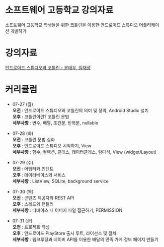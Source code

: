 # 소프트웨어 고등학교 강의자료

소프트웨어 고등학교 학생들을 위한 코틀린을 이용한 안드로이드 스튜디오 어플리케이션 개발하기

# 강의자료
[안드로이드 스튜디오와 코틀린 - 윤태우, 임재성](Lecture/Contents.md)

# 커리큘럼
 * 07-27 (월)<br>
 **오전** : 안드로이드 스튜디오와 코틀린의 의미 및 정의, Android Studio 설치<br>
 **오후** : 코틀린이란? 코틀린 문법<br>
 **세부사항** : 변수, 배열, 조건문, 반복문, nullable

 * 07-28 (화)<br>
 **오전** : 코틀린 문법 심화<br>
 **오후** : 안드로이드 스튜디오 시작하기, View<br>
 **세부사항** : 함수, 컬렉션, 클래스, 데이터클래스, 람다식, View (widget/Layout)

 * 07-29 (수)<br>
 **오전** : 어댑터와 인텐트<br>
 **오후** : 데이터베이스와 서비스<br>
 **세부사항** : ListView, SQLite, background service

 * 07-30 (목)<br>
 **오전** : 콘텐츠 제공자와 REST API<br>
 **오후** : 스레드와 핸들러<br>
 **세부사항** : 디바이스 내 이미지 파일 접근하기, PERMISSION

 * 07-31 (금)<br>
 **오전** : 프로젝트 작성<br>
 **오후** : 안드로이드 PlayStore 출시 루트, 라이선스 및 절차<br>
 **세부사항** : 웹크루팅과 네이버 API를 이용한 배달의 민족 가게 정보 페이지 만들기
